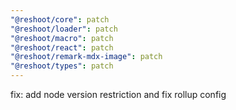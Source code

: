 ```yaml
---
"@reshoot/core": patch
"@reshoot/loader": patch
"@reshoot/macro": patch
"@reshoot/react": patch
"@reshoot/remark-mdx-image": patch
"@reshoot/types": patch
---
```


fix: add node version restriction and fix rollup config
